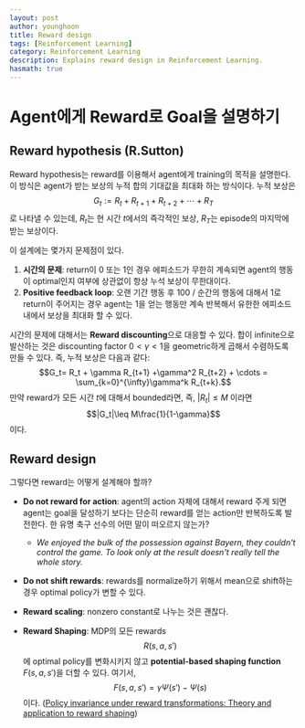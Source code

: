 ```yaml
---
layout: post
author: younghoon
title: Reward design
tags: [Reinforcement Learning]
category: Reinforcement Learning
description: Explains reward design in Reinforcement Learning.
hasmath: true
---
```



# Agent에게 Reward로 Goal을 설명하기 

<!--more-->

## Reward hypothesis (R.Sutton)
Reward hypothesis는 reward를 이용해서 agent에게 training의 목적을 설명한다. 이 방식은 agent가 받는 보상의 누적 합의 기대값을 최대화 하는 방식이다.
누적 보상은
$$G_t := R_t + R_{t+1} + R_{t+2} + \cdots + R_{T}$$
로 나타낼 수 있는데, $R_t$는 현 시간 $t$에서의 즉각적인 보상, $R_{T}$는 episode의 마지막에 받는 보상이다.

이 설계에는 몇가지 문제점이 있다.
1. **시간의 문제**: return이 $0$ 또는 $1$인 경우 에피소드가 무한히 계속되면 agent의 행동이 optimal인지 여부에 상관없이 항상 누석 보상이 무한대이다.
1. **Positive feedback loop**: 오랜 기간 행동 후 $100$ / 순간의 행동에 대해서 $1$로 return이 주어지는 경우 agent는 $1$을 얻는 행동만 계속 반복해서 유한한 에피소드 내에서 보상을 최대화 할 수 있다.

시간의 문제에 대해서는 **Reward discounting**으로 대응할 수 있다. 합이 infinite으로 발산하는 것은 discounting factor $0 <\gamma <1$을 geometric하게 곱해서 수렴하도록 만들 수 있다. 즉, 누적 보상은 다음과 같다:
$$G_t= R_t + \gamma R_{t+1} +\gamma^2 R_{t+2} + \cdots = \sum_{k=0}^{\infty}\gamma^k R_{t+k}.$$
만약 reward가 모든 시간 $t$에 대해서 bounded라면, 즉, $|R_t|\leq M$ 이라면
$$|G_t|\leq M\frac{1}{1-\gamma}$$
이다.


## Reward design
그렇다면 reward는 어떻게 설계해야 할까? 
- **Do not reward for action**: agent의 action 자체에 대해서 reward 주게 되면 agent는 goal을 달성하기 보다는 단순히 reward를 얻는 action만 반복하도록 발전한다. 한 유명 축구 선수의 어떤 말이 떠오르지 않는가?

    - *We enjoyed the bulk of the possession against Bayern, they couldn't control the game. To look only at the result doesn't really tell the whole story.*

- **Do not shift rewards**: rewards를 normalize하기 위해서 mean으로 shift하는 경우 optimal policy가 변할 수 있다.

- **Reward scaling**: nonzero constant로 나누는 것은 괜찮다.

- **Reward Shaping**: MDP의 모든 rewards $$R(s,a,s')$$에 optimal policy를 변화시키지 않고 **potential-based shaping function** $F(s,a,s')$을 더할 수 있다. 여기서,
$$F(s,a,s') = \gamma \Psi(s') - \Psi(s)$$
이다.  ([Policy invariance under reward transformations: Theory and application to reward shaping](https://people.eecs.berkeley.edu/~pabbeel/cs287-fa09/readings/NgHaradaRussell-shaping-ICML1999.pdf))